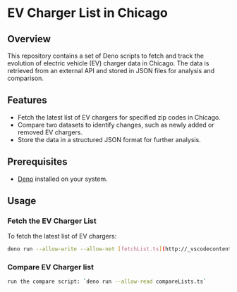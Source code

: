 # EV Charger List in Chicago

## Overview

This repository contains a set of Deno scripts to fetch and track the evolution of electric vehicle (EV) charger data in Chicago. The data is retrieved from an external API and stored in JSON files for analysis and comparison.

## Features

- Fetch the latest list of EV chargers for specified zip codes in Chicago.
- Compare two datasets to identify changes, such as newly added or removed EV chargers.
- Store the data in a structured JSON format for further analysis.

## Prerequisites

- [Deno](https://deno.land/) installed on your system.

## Usage

### Fetch the EV Charger List

To fetch the latest list of EV chargers:

```sh
deno run --allow-write --allow-net [fetchList.ts](http://_vscodecontentref_/1)
```

### Compare EV Charger list

```sh
run the compare script: `deno run --allow-read compareLists.ts`
```